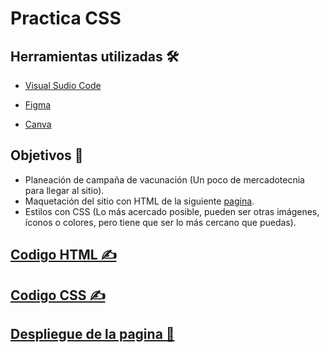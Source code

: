 # Practica CSS

## Herramientas utilizadas 🛠

- [Visual Sudio Code](https://code.visualstudio.com/)

- [Figma](https://figma.com)

- [Canva](https://canva.com)

## Objetivos 📝

- Planeación de campaña de vacunación (Un poco de mercadotecnia para llegar al sitio).
- Maquetación del sitio con HTML de la siguiente [pagina](https://dribbble.com/shots/16001939-Vaccination-Vaccine-landing-page-website).
- Estilos con CSS (Lo más acercado posible, pueden ser otras imágenes, íconos o colores, pero tiene que ser lo más cercano que puedas).

## [Codigo HTML ✍](https://github.com/JorgeGonzalez08/LaunchX-2022/blob/main/Front-End/Practica-CSS/html/index.html)
## [Codigo CSS ✍](https://github.com/JorgeGonzalez08/LaunchX-2022/blob/main/Front-End/Practica-CSS/css/style.css)

## [Despliegue de la pagina 🚀](https://jorgegonzalez08.github.io/LaunchX-2022/Front-End/Practica-CSS/html/index.html)
